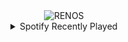 <div align="center">
<picture>
    <source media="(prefers-color-scheme: dark)" srcset="https://i.ibb.co/gZKC8bmb/output-gif.gif">
    <source media="(prefers-color-scheme: light)" srcset="https://i.ibb.co/gZKC8bmb/output-gif.gif">
    <img alt="RENOS" src="https://i.ibb.co/gZKC8bmb/output-gif.gif">
</picture>
<details>
<summary>Spotify Recently Played</summary>
<img src="https://spotify-recently-played-readme.vercel.app/api?user=31d6d6zerc5ct6kck32na2ozsqf4&unique=1&width=400" alt="Spotify" />
</details>
</div>

<!-- Image deletion URL: https://ibb.co/3mZHb545/bbd1563f6faa0c2c8b3be9c6e3417e05 -->